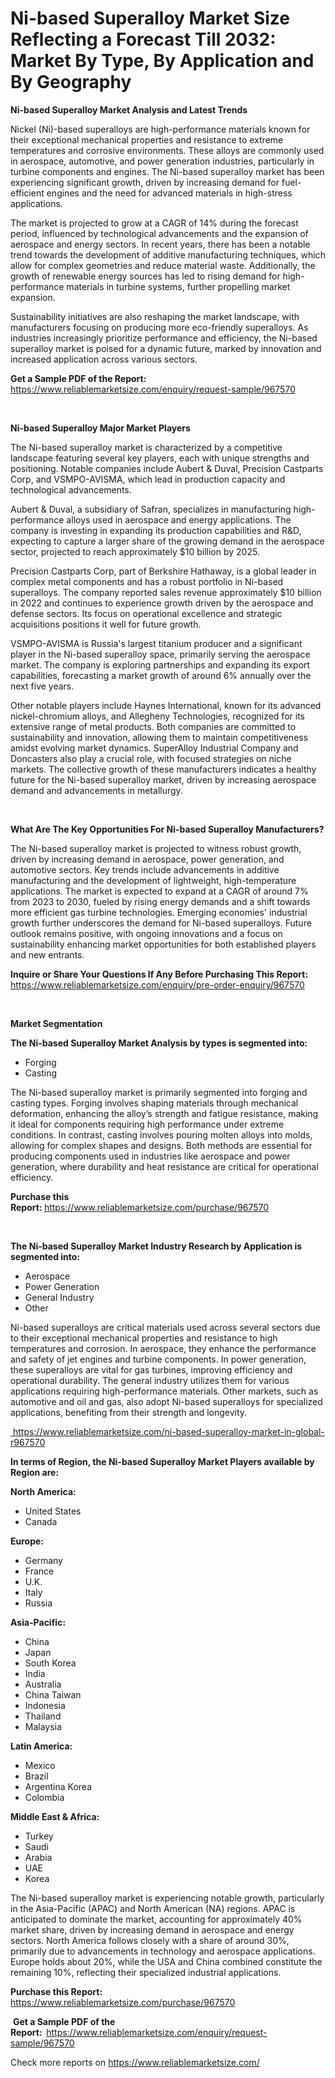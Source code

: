 <p><h1>Ni-based Superalloy Market Size Reflecting a Forecast Till 2032: Market By Type, By Application and By Geography</h1></p><p><strong>Ni-based Superalloy Market Analysis and Latest Trends</strong></p>
<p><p>Nickel (Ni)-based superalloys are high-performance materials known for their exceptional mechanical properties and resistance to extreme temperatures and corrosive environments. These alloys are commonly used in aerospace, automotive, and power generation industries, particularly in turbine components and engines. The Ni-based superalloy market has been experiencing significant growth, driven by increasing demand for fuel-efficient engines and the need for advanced materials in high-stress applications.</p><p>The market is projected to grow at a CAGR of 14% during the forecast period, influenced by technological advancements and the expansion of aerospace and energy sectors. In recent years, there has been a notable trend towards the development of additive manufacturing techniques, which allow for complex geometries and reduce material waste. Additionally, the growth of renewable energy sources has led to rising demand for high-performance materials in turbine systems, further propelling market expansion. </p><p>Sustainability initiatives are also reshaping the market landscape, with manufacturers focusing on producing more eco-friendly superalloys. As industries increasingly prioritize performance and efficiency, the Ni-based superalloy market is poised for a dynamic future, marked by innovation and increased application across various sectors.</p></p>
<p><strong>Get a Sample PDF of the Report:&nbsp;</strong> <a href="https://www.reliablemarketsize.com/enquiry/request-sample/967570?utm_campaign=3175&utm_medium=2&utm_source=Github&utm_content=ia&utm_term=30032025&utm_id=ni-based-superalloy">https://www.reliablemarketsize.com/enquiry/request-sample/967570</a></p>
<p>&nbsp;</p>
<p><strong>Ni-based Superalloy Major Market Players</strong></p>
<p><p>The Ni-based superalloy market is characterized by a competitive landscape featuring several key players, each with unique strengths and positioning. Notable companies include Aubert & Duval, Precision Castparts Corp, and VSMPO-AVISMA, which lead in production capacity and technological advancements.</p><p>Aubert & Duval, a subsidiary of Safran, specializes in manufacturing high-performance alloys used in aerospace and energy applications. The company is investing in expanding its production capabilities and R&D, expecting to capture a larger share of the growing demand in the aerospace sector, projected to reach approximately $10 billion by 2025.</p><p>Precision Castparts Corp, part of Berkshire Hathaway, is a global leader in complex metal components and has a robust portfolio in Ni-based superalloys. The company reported sales revenue approximately $10 billion in 2022 and continues to experience growth driven by the aerospace and defense sectors. Its focus on operational excellence and strategic acquisitions positions it well for future growth.</p><p>VSMPO-AVISMA is Russia's largest titanium producer and a significant player in the Ni-based superalloy space, primarily serving the aerospace market. The company is exploring partnerships and expanding its export capabilities, forecasting a market growth of around 6% annually over the next five years.</p><p>Other notable players include Haynes International, known for its advanced nickel-chromium alloys, and Allegheny Technologies, recognized for its extensive range of metal products. Both companies are committed to sustainability and innovation, allowing them to maintain competitiveness amidst evolving market dynamics. SuperAlloy Industrial Company and Doncasters also play a crucial role, with focused strategies on niche markets. The collective growth of these manufacturers indicates a healthy future for the Ni-based superalloy market, driven by increasing aerospace demand and advancements in metallurgy.</p></p>
<p>&nbsp;</p>
<p><strong>What Are The Key Opportunities For Ni-based Superalloy Manufacturers?</strong></p>
<p><p>The Ni-based superalloy market is projected to witness robust growth, driven by increasing demand in aerospace, power generation, and automotive sectors. Key trends include advancements in additive manufacturing and the development of lightweight, high-temperature applications. The market is expected to expand at a CAGR of around 7% from 2023 to 2030, fueled by rising energy demands and a shift towards more efficient gas turbine technologies. Emerging economies' industrial growth further underscores the demand for Ni-based superalloys. Future outlook remains positive, with ongoing innovations and a focus on sustainability enhancing market opportunities for both established players and new entrants.</p></p>
<p><strong>Inquire or Share Your Questions If Any Before Purchasing This Report:</strong> <a href="https://www.reliablemarketsize.com/enquiry/pre-order-enquiry/967570?utm_campaign=3175&utm_medium=2&utm_source=Github&utm_content=ia&utm_term=30032025&utm_id=ni-based-superalloy">https://www.reliablemarketsize.com/enquiry/pre-order-enquiry/967570</a></p>
<p>&nbsp;</p>
<p><strong>Market Segmentation</strong></p>
<p><strong>The Ni-based Superalloy Market Analysis by types is segmented into:</strong></p>
<p><ul><li>Forging</li><li>Casting</li></ul></p>
<p><p>The Ni-based superalloy market is primarily segmented into forging and casting types. Forging involves shaping materials through mechanical deformation, enhancing the alloy’s strength and fatigue resistance, making it ideal for components requiring high performance under extreme conditions. In contrast, casting involves pouring molten alloys into molds, allowing for complex shapes and designs. Both methods are essential for producing components used in industries like aerospace and power generation, where durability and heat resistance are critical for operational efficiency.</p></p>
<p><strong>Purchase this Report:&nbsp;</strong><a href="https://www.reliablemarketsize.com/purchase/967570?utm_campaign=3175&utm_medium=2&utm_source=Github&utm_content=ia&utm_term=30032025&utm_id=ni-based-superalloy">https://www.reliablemarketsize.com/purchase/967570</a></p>
<p>&nbsp;</p>
<p><strong>The Ni-based Superalloy Market Industry Research by Application is segmented into:</strong></p>
<p><ul><li>Aerospace</li><li>Power Generation</li><li>General Industry</li><li>Other</li></ul></p>
<p><p>Ni-based superalloys are critical materials used across several sectors due to their exceptional mechanical properties and resistance to high temperatures and corrosion. In aerospace, they enhance the performance and safety of jet engines and turbine components. In power generation, these superalloys are vital for gas turbines, improving efficiency and operational durability. The general industry utilizes them for various applications requiring high-performance materials. Other markets, such as automotive and oil and gas, also adopt Ni-based superalloys for specialized applications, benefiting from their strength and longevity.</p></p>
<p><a href="https://www.reliablemarketsize.com/ni-based-superalloy-market-in-global-r967570?utm_campaign=3175&utm_medium=2&utm_source=Github&utm_content=ia&utm_term=30032025&utm_id=ni-based-superalloy">&nbsp;https://www.reliablemarketsize.com/ni-based-superalloy-market-in-global-r967570</a></p>
<p><strong>In terms of Region, the Ni-based Superalloy Market Players available by Region are:</strong></p>
<p>
    <p> <strong> North America: </strong>
        <ul>
            <li>United States</li>
            <li>Canada</li>
        </ul>
        </p> 
    <p> <strong> Europe: </strong>
        <ul>
            <li>Germany</li>
            <li>France</li>
            <li>U.K.</li>
            <li>Italy</li>
            <li>Russia</li>
        </ul>
        </p> 
    <p> <strong> Asia-Pacific: </strong>
        <ul>
            <li>China</li>
            <li>Japan</li>
            <li>South Korea</li>
            <li>India</li>
            <li>Australia</li>
            <li>China Taiwan</li>
            <li>Indonesia</li>
            <li>Thailand</li>
            <li>Malaysia</li>
        </ul>
        </p> 
    <p> <strong> Latin America: </strong>
        <ul>
            <li>Mexico</li>
            <li>Brazil</li>
            <li>Argentina Korea</li>
            <li>Colombia</li>
        </ul>
        </p> 
    <p> <strong> Middle East & Africa: </strong>
        <ul>
            <li>Turkey</li>
            <li>Saudi</li>
            <li>Arabia</li>
            <li>UAE</li>
            <li>Korea</li>
        </ul>
    </p>
    </p>
<p><p>The Ni-based superalloy market is experiencing notable growth, particularly in the Asia-Pacific (APAC) and North American (NA) regions. APAC is anticipated to dominate the market, accounting for approximately 40% market share, driven by increasing demand in aerospace and energy sectors. North America follows closely with a share of around 30%, primarily due to advancements in technology and aerospace applications. Europe holds about 20%, while the USA and China combined constitute the remaining 10%, reflecting their specialized industrial applications.</p></p>
<p><strong>Purchase this Report: </strong><a href="https://www.reliablemarketsize.com/purchase/967570?utm_campaign=3175&utm_medium=2&utm_source=Github&utm_content=ia&utm_term=30032025&utm_id=ni-based-superalloy">https://www.reliablemarketsize.com/purchase/967570</a></p>
<p>&nbsp;<strong>Get a Sample PDF of the Report:&nbsp;&nbsp;</strong><a href="https://www.reliablemarketsize.com/enquiry/request-sample/967570?utm_campaign=3175&utm_medium=2&utm_source=Github&utm_content=ia&utm_term=30032025&utm_id=ni-based-superalloy">https://www.reliablemarketsize.com/enquiry/request-sample/967570</a></p>
<p><strong></strong></p>
<p>Check more reports on <a href="https://www.reliablemarketsize.com/?utm_campaign=3175&utm_medium=2&utm_source=Github&utm_content=ia&utm_term=30032025&utm_id=ni-based-superalloy">https://www.reliablemarketsize.com/</a></p>